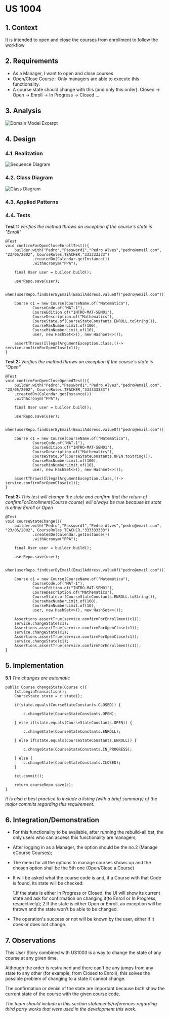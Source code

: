# US 1004

## 1. Context

It is intended to open and close the courses from enrollment to follow the workflow

## 2. Requirements

- As a Manager, I want to open and close courses
- Open/Close Course : Only managers are able to execute this functionality.
- A course state should change with this (and only this order): Closed -> Open -> Enroll -> In Progress -> Closed ...

## 3. Analysis

![Domain Model Excerpt](Analysis/DomainModel.svg)

## 4. Design

### 4.1. Realization

![Sequence Diagram](SD/SD.svg)

### 4.2. Class Diagram

![Class Diagram](CD/CD.svg)

### 4.3. Applied Patterns

### 4.4. Tests

**Test 1:** *Verifies the method throws an exception if the course's state is "Enroll"*

    @Test
    void confirmForOpenCloseEnrollTest(){
        builder.with("Pedro","Password1","Pedro Alves","pedro@email.com", "23/05/2002", CourseRoles.TEACHER,"333333333")
                .createdOn(Calendar.getInstance())
                .withAcronym("PPA");

        final User user = builder.build();

        userRepo.save(user);

        when(userRepo.findUserByEmail(EmailAddress.valueOf("pedro@email.com"))).thenReturn(Optional.of(user));

        Course c1 = new Course(CourseName.of("Matemática"),
                CourseCode.of("MAT-1"),
                CourseEdition.of("INTRO-MAT-SEM01"),
                CourseDescription.of("Mathematics"),
                CourseState.of(CourseStateConstants.ENROLL.toString()),
                CourseMaxNumberLimit.of(100),
                CourseMinNumberLimit.of(10),
                user, new HashSet<>(), new HashSet<>());

        assertThrows(IllegalArgumentException.class,()-> service.confirmForOpenClose(c1));
    }

**Test 2:** *Verifies the method throws an exception if the course's state is "Open"*

    @Test
    void confirmForOpenCloseOpenedTest(){
        builder.with("Pedro","Password1","Pedro Alves","pedro@email.com", "23/05/2002", CourseRoles.TEACHER,"333333333")
        .createdOn(Calendar.getInstance())
        .withAcronym("PPA");

        final User user = builder.build();

        userRepo.save(user);

        when(userRepo.findUserByEmail(EmailAddress.valueOf("pedro@email.com"))).thenReturn(Optional.of(user));

        Course c1 = new Course(CourseName.of("Matemática"),
                CourseCode.of("MAT-1"),
                CourseEdition.of("INTRO-MAT-SEM01"),
                CourseDescription.of("Mathematics"),
                CourseState.of(CourseStateConstants.OPEN.toString()),
                CourseMaxNumberLimit.of(100),
                CourseMinNumberLimit.of(10),
                user, new HashSet<>(), new HashSet<>());

        assertThrows(IllegalArgumentException.class,()-> service.confirmForOpenClose(c1));
    }

**Test 3:** *This test will change the state and confirm that the return of confirmForEnrollment(Course course) will always be true because its state is either Enroll or Open*

    @Test
    void courseStateChange(){
        builder.with("Pedro","Password1","Pedro Alves","pedro@email.com", "23/05/2002", CourseRoles.TEACHER,"333333333")
                .createdOn(Calendar.getInstance())
                .withAcronym("PPA");

        final User user = builder.build();

        userRepo.save(user);

        when(userRepo.findUserByEmail(EmailAddress.valueOf("pedro@email.com"))).thenReturn(Optional.of(user));

        Course c1 = new Course(CourseName.of("Matemática"),
                CourseCode.of("MAT-1"),
                CourseEdition.of("INTRO-MAT-SEM01"),
                CourseDescription.of("Mathematics"),
                CourseState.of(CourseStateConstants.ENROLL.toString()),
                CourseMaxNumberLimit.of(100),
                CourseMinNumberLimit.of(10),
                user, new HashSet<>(), new HashSet<>());

        Assertions.assertTrue(service.confirmForEnrollment(c1));
        service.changeState(c1);
        Assertions.assertTrue(service.confirmForOpenClose(c1));
        service.changeState(c1);
        Assertions.assertTrue(service.confirmForOpenClose(c1));
        service.changeState(c1);
        Assertions.assertTrue(service.confirmForEnrollment(c1));
    }

## 5. Implementation

**5.1** *The changes are automatic*

    public Course changeState(Course c){
        txt.beginTransaction();
        CourseState state = c.state();

        if(state.equals(CourseStateConstants.CLOSED)) {

            c.changeState(CourseStateConstants.OPEN);

        } else if(state.equals(CourseStateConstants.OPEN)) {

            c.changeState(CourseStateConstants.ENROLL);

        } else if(state.equals(CourseStateConstants.ENROLL)) {

            c.changeState(CourseStateConstants.IN_PROGRESS);

        } else {
            c.changeState(CourseStateConstants.CLOSED);
        }

        txt.commit();

        return courseRepo.save(c);
    }


*It is also a best practice to include a listing (with a brief summary) of the major commits regarding this requirement.*

## 6. Integration/Demonstration

- For this functionality to be available, after running the rebuild-all.bat, the only users who can
  access this functionality are managers;

- After logging in as a Manager, the option should be the no.2 (Manage eCourse Courses);

- The menu for all the options to manage courses shows up and the chosen option shall be the 5th one (Open/Close a Course)

- It will be asked what the course code is and, if a Course with that Code is found, its state will be checked:

  1.If the state is either In Progress or Closed, the UI will show its current state and ask for confirmation on changing it(to Enroll or In Progress, respectively);
  2.If the state is either Open or Enroll, an exception will be thrown and the state won't be able to be changed.

- The operation's success or not will be known by the user, either if it does or does not change.

## 7. Observations

This User Story combined with US1003 is a way to change the state of any course at any given time.

Although the order is restrained and there can't be any jumps from any state to any other (for example, from Closed to Enroll), this solves the possible problem of changing to a state it cannot change.

The confirmation or denial of the state are important because both show the current state of the course with the given course code.

*The team should include in this section statements/references regarding third party works that were used in the development this work.* 